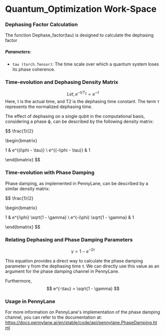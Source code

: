# Quantum_Optimization Work-Space

### Dephasing Factor Calculation
The function Dephase_factor(tau) is designed to calculate the dephasing factor

##### Parameters:
- `tau (torch.Tensor)`: The time scale over which a quantum system loses its phase coherence.


### Time-evolution and Dephasing Density Matrix
$$
Let, e^{-t/T_2} = e^{-\tau}
$$
Here, t is the actual time, and T2 is the dephasing time constant. The term τ represents the normalized dephasing time.

The effect of dephasing on a single qubit in the computational basis, considering a phase ϕ, can be described by the following density matrix:

$$
\frac{1}{2} 

\begin{bmatrix}

1 & e^{(i\phi - \tau)} \\
e^{(-i\phi - \tau)} & 1

\end{bmatrix}
$$

### Time-evolution with Phase Damping
Phase damping, as implemented in PennyLane, can be described by a similar density matrix:

$$
\frac{1}{2} 

\begin{bmatrix}

1 & e^{i\phi} \sqrt{1 - \gamma} \\
e^{-i\phi} \sqrt{1 - \gamma} & 1

\end{bmatrix}
$$


### Relating Dephasing and Phase Damping Parameters

$$
\gamma = 1 - e^{-2 \tau}
$$

This equation provides a direct way to calculate the phase damping parameter γ from the dephasing time 
τ. We can directly use this value as an argument for the phase damping channel in PennyLane.

Furthermore,
$$ 
e^{-\tau} = \sqrt{1 - \gamma}
$$

### Usage in PennyLane
For more information on PennyLane's implementation of the phase damping channel, you can refer to the documentation at:
https://docs.pennylane.ai/en/stable/code/api/pennylane.PhaseDamping.html
